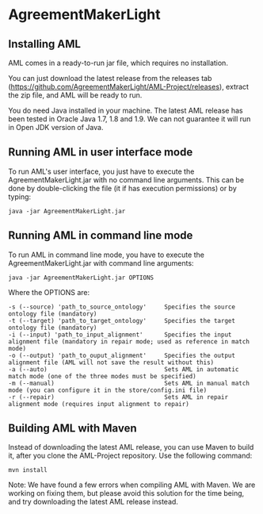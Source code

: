 # AgreementMakerLight

## Installing AML

AML comes in a ready-to-run jar file, which requires no installation.

You can just download the latest release from the releases tab (https://github.com/AgreementMakerLight/AML-Project/releases), extract the zip file, and AML will be ready to run.

You do need Java installed in your machine. The latest AML release has been tested in Oracle Java 1.7, 1.8 and 1.9. We can not guarantee it will run in Open JDK version of Java.


## Running AML in user interface mode

To run AML's user interface, you just have to execute the AgreementMakerLight.jar with no command line arguments.
This can be done by double-clicking the file (it if has execution permissions) or by typing:

    java -jar AgreementMakerLight.jar


## Running AML in command line mode

To run AML in command line mode, you have to execute the AgreementMakerLight.jar with command line arguments:
    
    java -jar AgreementMakerLight.jar OPTIONS

Where the OPTIONS are:

    -s (--source) 'path_to_source_ontology'     Specifies the source ontology file (mandatory)
    -t (--target) 'path_to_target_ontology'     Specifies the target ontology file (mandatory)
    -i (--input) 'path_to_input_alignment'      Specifies the input alignment file (mandatory in repair mode; used as reference in match mode)
    -o (--output) 'path_to_ouput_alignment'     Specifies the output alignment file (AML will not save the result without this)
    -a (--auto)                                 Sets AML in automatic match mode (one of the three modes must be specified)
    -m (--manual)                               Sets AML in manual match mode (you can configure it in the store/config.ini file)      
    -r (--repair)                               Sets AML in repair alignment mode (requires input alignment to repair)


## Building AML with Maven

Instead of downloading the latest AML release, you can use Maven to build it, after you clone the AML-Project repository.
Use the following command:

    mvn install

Note: We have found a few errors when compiling AML with Maven. We are working on fixing them, but please avoid this solution for the time being, and try downloading the latest AML release instead.
